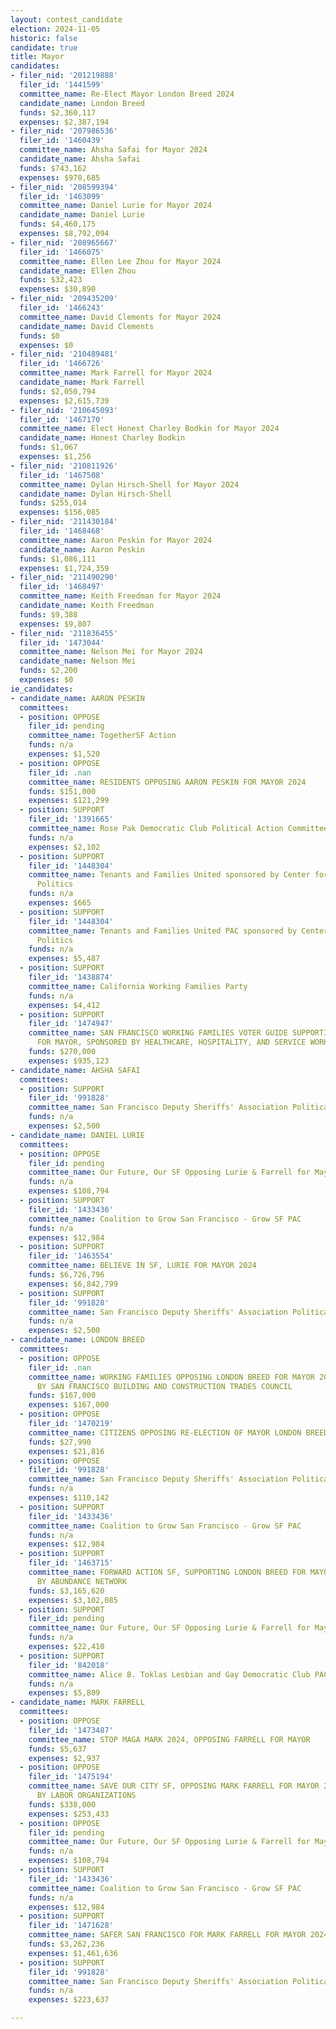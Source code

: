 ```yaml
---
layout: contest_candidate
election: 2024-11-05
historic: false
candidate: true
title: Mayor
candidates:
- filer_nid: '201219888'
  filer_id: '1441599'
  committee_name: Re-Elect Mayor London Breed 2024
  candidate_name: London Breed
  funds: $2,360,117
  expenses: $2,387,194
- filer_nid: '207986536'
  filer_id: '1460439'
  committee_name: Ahsha Safai for Mayor 2024
  candidate_name: Ahsha Safai
  funds: $743,162
  expenses: $970,685
- filer_nid: '208599394'
  filer_id: '1463099'
  committee_name: Daniel Lurie for Mayor 2024
  candidate_name: Daniel Lurie
  funds: $4,460,175
  expenses: $8,792,094
- filer_nid: '208965667'
  filer_id: '1466075'
  committee_name: Ellen Lee Zhou for Mayor 2024
  candidate_name: Ellen Zhou
  funds: $32,423
  expenses: $30,890
- filer_nid: '209435209'
  filer_id: '1466243'
  committee_name: David Clements for Mayor 2024
  candidate_name: David Clements
  funds: $0
  expenses: $0
- filer_nid: '210489481'
  filer_id: '1466726'
  committee_name: Mark Farrell for Mayor 2024
  candidate_name: Mark Farrell
  funds: $2,050,794
  expenses: $2,615,739
- filer_nid: '210645093'
  filer_id: '1467170'
  committee_name: Elect Honest Charley Bodkin for Mayor 2024
  candidate_name: Honest Charley Bodkin
  funds: $1,067
  expenses: $1,256
- filer_nid: '210811926'
  filer_id: '1467508'
  committee_name: Dylan Hirsch-Shell for Mayor 2024
  candidate_name: Dylan Hirsch-Shell
  funds: $255,014
  expenses: $156,085
- filer_nid: '211430184'
  filer_id: '1468468'
  committee_name: Aaron Peskin for Mayor 2024
  candidate_name: Aaron Peskin
  funds: $1,086,111
  expenses: $1,724,359
- filer_nid: '211490290'
  filer_id: '1468497'
  committee_name: Keith Freedman for Mayor 2024
  candidate_name: Keith Freedman
  funds: $9,388
  expenses: $9,807
- filer_nid: '211836455'
  filer_id: '1473044'
  committee_name: Nelson Mei for Mayor 2024
  candidate_name: Nelson Mei
  funds: $2,200
  expenses: $0
ie_candidates:
- candidate_name: AARON PESKIN
  committees:
  - position: OPPOSE
    filer_id: pending
    committee_name: TogetherSF Action
    funds: n/a
    expenses: $1,520
  - position: OPPOSE
    filer_id: .nan
    committee_name: RESIDENTS OPPOSING AARON PESKIN FOR MAYOR 2024
    funds: $151,000
    expenses: $121,299
  - position: SUPPORT
    filer_id: '1391665'
    committee_name: Rose Pak Democratic Club Political Action Committee
    funds: n/a
    expenses: $2,102
  - position: SUPPORT
    filer_id: '1448304'
    committee_name: Tenants and Families United sponsored by Center for Empowered
      Politics
    funds: n/a
    expenses: $665
  - position: SUPPORT
    filer_id: '1448304'
    committee_name: Tenants and Families United PAC sponsored by Center for Empowered
      Politics
    funds: n/a
    expenses: $5,487
  - position: SUPPORT
    filer_id: '1438874'
    committee_name: California Working Families Party
    funds: n/a
    expenses: $4,412
  - position: SUPPORT
    filer_id: '1474947'
    committee_name: SAN FRANCISCO WORKING FAMILIES VOTER GUIDE SUPPORTING AARON PESKIN
      FOR MAYOR, SPONSORED BY HEALTHCARE, HOSPITALITY, AND SERVICE WORKERS UNIONS
    funds: $270,000
    expenses: $935,123
- candidate_name: AHSHA SAFAI
  committees:
  - position: SUPPORT
    filer_id: '991828'
    committee_name: San Francisco Deputy Sheriffs' Association Political Action Committee
    funds: n/a
    expenses: $2,500
- candidate_name: DANIEL LURIE
  committees:
  - position: OPPOSE
    filer_id: pending
    committee_name: Our Future, Our SF Opposing Lurie & Farrell for Mayor 2024
    funds: n/a
    expenses: $108,794
  - position: SUPPORT
    filer_id: '1433436'
    committee_name: Coalition to Grow San Francisco - Grow SF PAC
    funds: n/a
    expenses: $12,984
  - position: SUPPORT
    filer_id: '1463554'
    committee_name: BELIEVE IN SF, LURIE FOR MAYOR 2024
    funds: $6,726,796
    expenses: $6,842,799
  - position: SUPPORT
    filer_id: '991828'
    committee_name: San Francisco Deputy Sheriffs' Association Political Action Committee
    funds: n/a
    expenses: $2,500
- candidate_name: LONDON BREED
  committees:
  - position: OPPOSE
    filer_id: .nan
    committee_name: WORKING FAMILIES OPPOSING LONDON BREED FOR MAYOR 2024 SPONSORED
      BY SAN FRANCISCO BUILDING AND CONSTRUCTION TRADES COUNCIL
    funds: $167,000
    expenses: $167,000
  - position: OPPOSE
    filer_id: '1470219'
    committee_name: CITIZENS OPPOSING RE-ELECTION OF MAYOR LONDON BREED 2024
    funds: $27,990
    expenses: $21,816
  - position: OPPOSE
    filer_id: '991828'
    committee_name: San Francisco Deputy Sheriffs' Association Political Action Committee
    funds: n/a
    expenses: $110,142
  - position: SUPPORT
    filer_id: '1433436'
    committee_name: Coalition to Grow San Francisco - Grow SF PAC
    funds: n/a
    expenses: $12,984
  - position: SUPPORT
    filer_id: '1463715'
    committee_name: FORWARD ACTION SF, SUPPORTING LONDON BREED FOR MAYOR 2024, SPONSORED
      BY ABUNDANCE NETWORK
    funds: $3,165,620
    expenses: $3,102,085
  - position: SUPPORT
    filer_id: pending
    committee_name: Our Future, Our SF Opposing Lurie & Farrell for Mayor 2024
    funds: n/a
    expenses: $22,410
  - position: SUPPORT
    filer_id: '842018'
    committee_name: Alice B. Toklas Lesbian and Gay Democratic Club PAC
    funds: n/a
    expenses: $5,809
- candidate_name: MARK FARRELL
  committees:
  - position: OPPOSE
    filer_id: '1473487'
    committee_name: STOP MAGA MARK 2024, OPPOSING FARRELL FOR MAYOR
    funds: $5,637
    expenses: $2,937
  - position: OPPOSE
    filer_id: '1475194'
    committee_name: SAVE OUR CITY SF, OPPOSING MARK FARRELL FOR MAYOR 2024 - SPONSORED
      BY LABOR ORGANIZATIONS
    funds: $338,000
    expenses: $253,433
  - position: OPPOSE
    filer_id: pending
    committee_name: Our Future, Our SF Opposing Lurie & Farrell for Mayor 2024
    funds: n/a
    expenses: $108,794
  - position: SUPPORT
    filer_id: '1433436'
    committee_name: Coalition to Grow San Francisco - Grow SF PAC
    funds: n/a
    expenses: $12,984
  - position: SUPPORT
    filer_id: '1471628'
    committee_name: SAFER SAN FRANCISCO FOR MARK FARRELL FOR MAYOR 2024
    funds: $3,262,236
    expenses: $1,461,636
  - position: SUPPORT
    filer_id: '991828'
    committee_name: San Francisco Deputy Sheriffs' Association Political Action Committee
    funds: n/a
    expenses: $223,637

---
```

